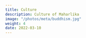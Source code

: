 ```yaml
---
title: Culture
description: Culture of Maharlika
image: "/photos/meta/buddhism.jpg"
weight: 4
date: 2022-03-10
---
```


